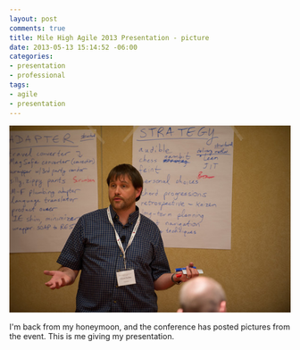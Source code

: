 ```yaml
---
layout: post
comments: true
title: Mile High Agile 2013 Presentation - picture
date: 2013-05-13 15:14:52 -06:00
categories:
- presentation
- professional
tags:
- agile
- presentation
---
```


![Chuck Durfee at MHA 2013](/assets/agileROB_2839-M.jpg "Chuck Durfee presents on 'Design Patterns in Non-Software Contexts' at Mile High Agile 2013")

I'm back from my honeymoon, and the conference has posted pictures from the event. This is me giving my presentation.
